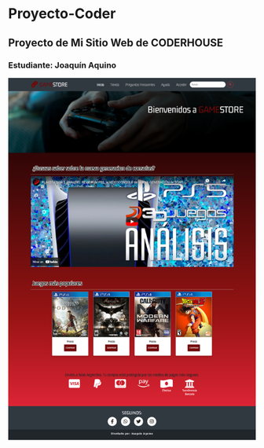 ﻿# Proyecto-Coder
## Proyecto de Mi Sitio Web de CODERHOUSE
### Estudiante: Joaquín Aquino
![](https://github.com/NeoJoa/Proyecto-Coder/blob/main/imagenes/screenshot-1.png)

